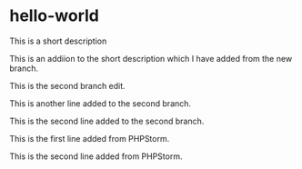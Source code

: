 # hello-world
This is a short description

This is an addiion to the short description which I have added from the new branch.

This is the second branch edit.

This is another line added to the second branch.

This is the second line added to the second branch.

This is the first line added from PHPStorm.

This is the second line added from PHPStorm.